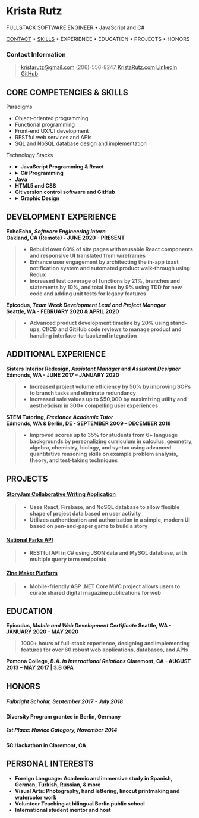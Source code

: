 # Krista Rutz

FULLSTACK SOFTWARE ENGINEER • JavaScript and C#

[CONTACT](#Contact-information) • [SKILLS](#Core-competencies-&-skills) • EXPERIENCE • EDUCATION • PROJECTS • HONORS

### Contact Information
> <kristarutz@gmail.com>
> (206)-556-8247
> [KristaRutz.com](http://www.kristarutz.com)
> [LinkedIn](http://www.linkedin.com/in/kristarutz)
> [GitHub](http://www.github.com/KristaRutz)


## CORE COMPETENCIES & SKILLS

Paradigms
-  Object-oriented programming
-  Functional programming  
-  Front-end UX/UI development 
-  RESTful web services and APIs
-  SQL and NoSQL database design and implementation

Technology Stacks
- <details>
    <summary><strong>JavaScript Programming & React<strong></summary>
    <ul>
        <li>ES6 proficiency</li>
        <li>Node.js Framework, npm</li>
        <li>React
            <ul>
                <li>Redux</li>
                <li>Enzyme testing</li>
                <li>styled components</li>
            </ul>
        </li>
        <li>jQuery</li>
        <li>Jest testing</li>
    </ul></details>
- <details>
    <summary><strong>C# Programming<strong></summary>
    <ul>
        <li>.NET Core framework</li>
        <li>Razor pages</li>
        <li>ASP .NET Core Model-View-Controller pattern</li>
        <li>Entity Framework ORM</li>
    </ul></details>
-  Java
-  HTML5 and CSS
-  Git version control software and GitHub
-  <details>
    <summary><strong>Graphic Design<strong></summary>
    <ul>
        <li>Figma</li>
        <li>Adobe Creative Suite
            <ul>    
                <li>Photoshop</li>
                <li>Illustrator</li>
                <li>Lightroom</li>
            </ul>
        </li>
    </ul></details>
  

## DEVELOPMENT EXPERIENCE

**EchoEcho**, *Software Engineering Intern*  
Oakland, CA (Remote) - JUNE 2020 – PRESENT

>-   Rebuild over 60% of site pages with reusable React components and responsive UI translated from wireframes
>-   Enhance user engagement by architecting the in-app toast notification system and automated product walk-through using Redux   
>-   Increased test coverage of functions by 21%, branches and statements by 10%, and total lines by 9% using TDD for new code and adding unit tests for legacy features
    

**Epicodus**, *Team Week Development Lead and Project Manager*  
Seattle, WA - FEBRUARY 2020 & APRIL 2020

>-   Advanced product development timeline by 20% using stand-ups, CI/CD and GitHub code reviews to manage product and handling interface-to-backend integration

## ADDITIONAL EXPERIENCE

**Sisters Interior Redesign**, *Assistant Manager* and *Assistant Designer*  
Edmonds, WA - JUNE 2017 – JANUARY 2020

>-   Increased project volume efficiency by 50% by improving SOPs to branch tasks and eliminate redundancy    
>-   Increased sale values up to $50,000 by maximizing utility and aestheticism in 300+ compelling user experiences
    

**STEM Tutoring**, *Freelance  Academic Tutor*  
Edmonds, WA & Berlin, DE - SEPTEMBER 2009 – DECEMBER 2018

>-   Improved scores up to 35% for students from 6+ language backgrounds by personalizing curriculum in calculus, geometry, algebra, chemistry, biology, and syntax using advanced quantitative reasoning skills on example problem analysis, theory, and test-taking techniques
    

## PROJECTS

#### [StoryJam Collaborative Writing Application](http://story-jam.firebaseapp.com/)
>-   Uses React, Firebase, and NoSQL database to allow flexible shape of project data based on user activity
>-   Utilizes authentication and authorization in a simple, modern UI based on pen-and-paper game to build a story

#### [National Parks API](http://github.com/KristaRutz/National_Parks_API)
>-   RESTful API in C# using JSON data and MySQL database, with multiple query term endpoints

#### [Zine Maker Platform](http://github.com/ZineMaker/ZineClient.Solution)
>-   Mobile-friendly ASP .NET Core MVC project allows users to curate shared digital magazine publications for web
    

## EDUCATION

**Epicodus**, *Mobile and Web Development Certificate*
Seattle, WA - JANUARY 2020 – MAY 2020
>1000+ hours of full-stack experience, designing and implementing features for over 60 robust web applications, databases, and APIs
    
**Pomona College**, *B.A. in International Relations*
 Claremont, CA - AUGUST 2013 – MAY 2017 | 3.8 GPA

##  HONORS

##### Fulbright Scholar, September 2017 - July 2018

Diversity Program grantee in Berlin, Germany

##### 1st Place: Novice Category, November 2014

5C Hackathon in Claremont, CA

  

## PERSONAL INTERESTS

-   Foreign Language: Academic and immersive study in Spanish, German, Turkish, Russian, & more
-   Visual Arts: Photography, hand lettering, linocut printmaking and watercolor work    
-   Volunteer Teaching at bilingual Berlin public school    
-   International student mentor and host